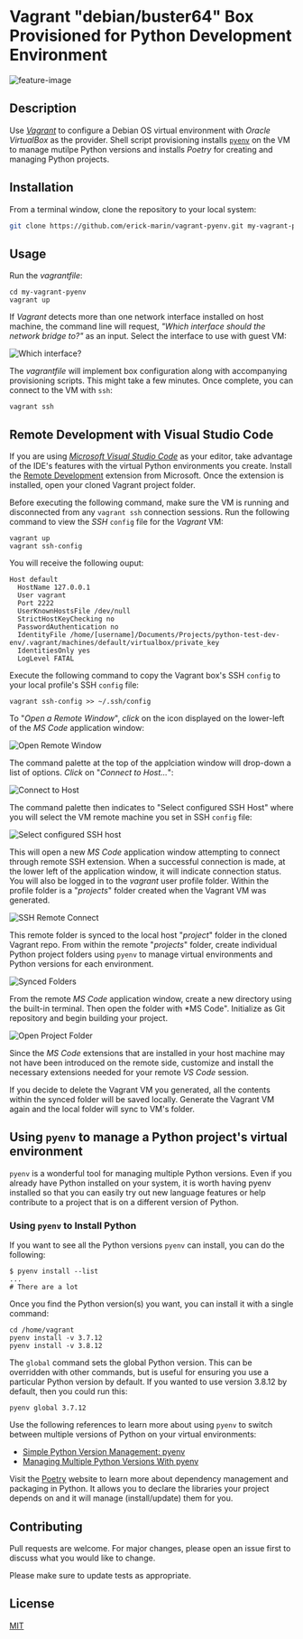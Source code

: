 # Vagrant "debian/buster64" Box Provisioned for Python Development Environment

![feature-image](media/feature-image-750x422.png "Vagrant VM Using pyenv to Manage Multiple Python Versions")

## Description

Use [*Vagrant*](https://www.vagrantup.com/ "Vagrant") to configure a Debian OS virtual environment with *Oracle VirtualBox* as the provider. Shell script provisioning installs [`pyenv`](https://github.com/pyenv/pyenv "pyenv") on the VM to manage mutilpe Python versions and installs *Poetry* for creating and managing Python projects.

## Installation

From a terminal window, clone the repository to your local system:

```bash
git clone https://github.com/erick-marin/vagrant-pyenv.git my-vagrant-pyenv
```

## Usage

Run the *vagrantfile*:

```shell
cd my-vagrant-pyenv
vagrant up
```

If *Vagrant* detects more than one network interface installed on host machine, the command line will request, *"Which interface should the network bridge to?"* as an input. Select the interface to use with guest VM:

![Which interface?](media/01-which-interface.png "Which interface should the network bridge to?")

The *vagrantfile* will implement box configuration along with accompanying provisioning scripts. This might take a few minutes. Once complete, you can connect to the VM with `ssh`:

```shell
vagrant ssh
```

## Remote Development with Visual Studio Code

If you are using [*Microsoft Visual Studio Code*](https://code.visualstudio.com/ "Microsoft Visual Studio Code") as your editor, take advantage of the IDE's features with the virtual Python environments you create. Install the [Remote Development](https://marketplace.visualstudio.com/items?itemName=ms-VSCode-remote.vscode-remote-extensionpack) extension from Microsoft.  Once the extension is installed, open your cloned Vagrant project folder.

Before executing the following command, make sure the VM is running and disconnected from any `vagrant ssh` connection sessions. Run the following command to view the *SSH* `config` file for the *Vagrant* VM:

```shell
vagrant up
vagrant ssh-config
```

You will receive the following ouput:

```shell
Host default
  HostName 127.0.0.1
  User vagrant
  Port 2222
  UserKnownHostsFile /dev/null
  StrictHostKeyChecking no
  PasswordAuthentication no
  IdentityFile /home/[username]/Documents/Projects/python-test-dev-env/.vagrant/machines/default/virtualbox/private_key
  IdentitiesOnly yes
  LogLevel FATAL
```

Execute the following command to copy the Vagrant box's SSH `config` to your local profile's SSH `config` file:

```shell
vagrant ssh-config >> ~/.ssh/config
```

To "*Open a Remote Window*", *click* on the icon displayed on the lower-left of the *MS Code* application window:

![Open Remote Window](media/02-open-remote-window.png "Open a Remote Window")

The command palette at the top of the applciation window will drop-down a list of options. *Click* on "*Connect to Host...*":

![Connect to Host](media/03-connect-to-host.png "Connect to Host")

The command palette then indicates to "Select configured SSH Host" where you will select the VM remote machine you set in SSH `config` file:

![Select configured SSH host](media/04-select-configured-ssh-host.png "Select configured SSH host")

This will open a new *MS Code* application window attempting to connect through remote SSH extension.  When a successful connection is made, at the lower left of the application window, it will indicate connection status.  You will also be logged in to the *vagrant* user profile folder. Within the profile folder is a "*projects*" folder created when the Vagrant VM was generated.

![SSH Remote Connect](media/05-ssh-remote-connect.png)

This remote folder is synced to the local host "*project*" folder in the cloned Vagrant repo. From within the remote "*projects*" folder, create individual Python project folders using `pyenv` to manage virtual environments and Python versions for each environment.

![Synced Folders](media/06-synced-folder.png)

From the remote *MS Code* application window, create a new directory using the built-in terminal.  Then open the folder with *MS Code".  Initialize as Git repository and begin building your project.

![Open Project Folder](media/07-open-project-folder.png)

Since the *MS Code* extensions that are installed in your host machine may not have been introduced on the remote side, customize and install the necessary extensions needed for your remote *VS Code* session.

If you decide to delete the Vagrant VM you generated,  all the contents within the synced folder will be saved locally.  Generate the Vagrant VM again and the local folder will sync to VM's folder.

## Using `pyenv` to manage a Python project's virtual environment

`pyenv` is a wonderful tool for managing multiple Python versions. Even if you already have Python installed on your system, it is worth having pyenv installed so that you can easily try out new language features or help contribute to a project that is on a different version of Python.

### Using `pyenv` to  Install Python

If you want to see all the Python versions `pyenv` can install, you can do the following:

```shell
$ pyenv install --list
...
# There are a lot
```

Once you find the Python version(s) you want, you can install it with a single command:

```shell
cd /home/vagrant
pyenv install -v 3.7.12
pyenv install -v 3.8.12
```

The `global` command sets the global Python version. This can be overridden with other commands, but is useful for ensuring you use a particular Python version by default. If you wanted to use version 3.8.12 by default, then you could run this:

```shell
pyenv global 3.7.12
```

Use the following references to learn more about using `pyenv` to switch between multiple versions of Python on your virtual environments:

- [Simple Python Version Management: pyenv](https://github.com/pyenv/pyenv "pyenv")
- [Managing Multiple Python Versions With pyenv](https://realpython.com/intro-to-pyenv/#specifying-your-python-version)

Visit the [Poetry](https://python-poetry.org/) website to learn more about dependency management and packaging in Python. It allows you to declare the libraries your project depends on and it will manage (install/update) them for you.  

## Contributing

Pull requests are welcome. For major changes, please open an issue first to discuss what you would like to change.

Please make sure to update tests as appropriate.

## License

[MIT](https://choosealicense.com/licenses/mit/)
